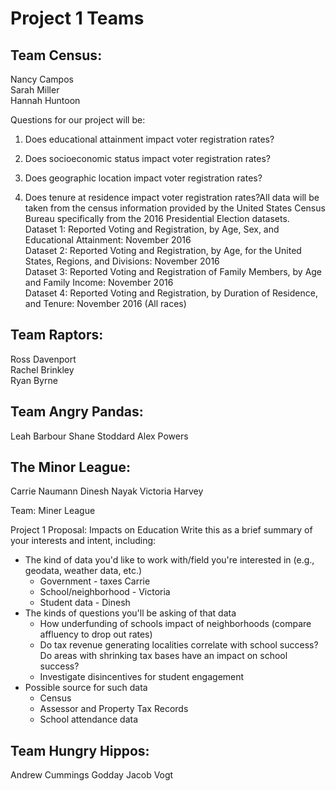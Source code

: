 # Project 1 Teams

## Team Census:  
Nancy Campos  
Sarah Miller  
Hannah Huntoon

Questions for our project will be:  

1.  Does educational attainment impact voter registration rates?
2.  Does socioeconomic status impact voter registration rates?

3. Does geographic location impact voter registration rates?  
4. Does tenure at residence impact voter registration rates?All data will be taken from the census information provided by the United States Census Bureau specifically from the 2016 Presidential Election datasets.  
Dataset 1: Reported Voting and Registration, by Age, Sex, and Educational Attainment: November 2016  
Dataset 2: Reported Voting and Registration, by Age, for the United States, Regions, and Divisions: November 2016  
Dataset 3: Reported Voting and Registration of Family Members, by Age and Family Income: November 2016  
Dataset 4: Reported Voting and Registration, by Duration of Residence, and Tenure: November 2016 (All races)

## Team Raptors:  
Ross Davenport  
Rachel Brinkley  
Ryan Byrne

## Team Angry Pandas:
Leah Barbour
Shane Stoddard
Alex Powers

## The Minor League:
Carrie Naumann
Dinesh Nayak
Victoria Harvey

Team:  Miner League

Project 1 Proposal:  Impacts on Education
Write this as a brief summary of your interests and intent, including:
* The kind of data you'd like to work with/field you're interested in (e.g., geodata, weather data, etc.)
	-	Government - taxes Carrie
	-	School/neighborhood - Victoria
	-	Student data - Dinesh
* The kinds of questions you'll be asking of that data
	- How underfunding of schools impact of neighborhoods (compare affluency to drop out rates)
	- Do tax revenue generating localities correlate with school success?  Do areas with shrinking tax bases have an impact on school success?
	- Investigate disincentives for student engagement 
* Possible source for such data
	- Census
	- Assessor and Property Tax Records
	- School attendance data

## Team Hungry Hippos:
Andrew Cummings
Godday
Jacob Vogt
<!--stackedit_data:
eyJoaXN0b3J5IjpbMzAxMDA0ODkwLC0xODM2Mjg4MDI5LC0xND
kzNDI1MTIzLC0xODk1MjMyNTc0LC0xNzU3MDIzNjcsLTEwMTE1
NjgwNDFdfQ==
-->